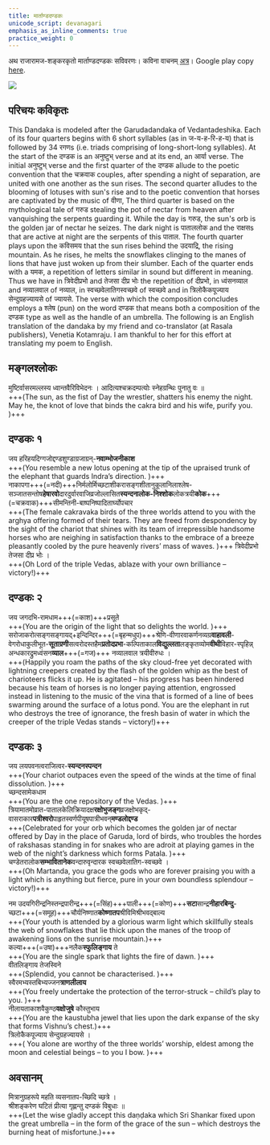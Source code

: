```yaml
---
title: मार्ताण्डदण्डकः
unicode_script: devanagari
emphasis_as_inline_comments: true
practice_weight: 0
---
```


अथ राजारामज-शङ्करकृतो मार्ताण्डदण्डकः सविवरणः। कविना वाचनम् [अत्र](https://archive.org/details/mArtaNDa-daNDakaH)। Google play copy [here](https://play.google.com/store/books/details/%E0%A4%B6%E0%A4%99_%E0%A4%95%E0%A4%B0_%E0%A4%B0_%E0%A4%9C_%E0%A4%B0_%E0%A4%AE%E0%A4%B8_%E0%A4%A8_Shankar_Rajaraman_%E0%A4%AE_%E0%A4%B0_%E0%A4%A4%E0%A4%A3_%E0%A4%A1%E0%A4%A6%E0%A4%A3_%E0%A4%A1%E0%A4%95_A?id=cstUCwAAQBAJ).

![](../../images/sun_solar_flare.jpg)

## परिचयः कविकृतः
This Dandaka is modeled after the Garudadandaka of Vedantadeshika. Each of its four quarters begins with 6 short syllables (as in ज-य-ह-रि-ह-य) that is followed by 34 रगणs (i.e. triads comprising of long-short-long syllables). At the start of the दण्डक is an अनुष्टुभ् verse and at its end, an आर्या verse. The initial अनुष्टुभ् verse and the first quarter of the दण्डक allude to the poetic convention that the चक्रवाक couples, after spending a night of separation, are united with one another as the sun rises. The second quarter alludes to the blooming of lotuses with sun's rise and to the poetic convention that horses are captivated by the music of वीणा, The third quarter is based on the mythological tale of गरुड stealing the pot of nectar from heaven after vanquishing the serpents guarding it. While the day is गरुड, the sun's orb is the golden jar of nectar he seizes. The dark night is पाताललोक and the राक्षसs that are active at night are the serpents of this पाताल. The fourth quarter plays upon the कविसमय that the sun rises behind the उदयाद्रि, the rising mountain. As he rises, he melts the snowflakes clinging to the manes of lions that have just woken up from their slumber. Each of the quarter ends with a यमक, a repetition of letters similar in sound but different in meaning. Thus we have in त्रिवेदीप्रभो and तेजसा दीप्र भोः the repetition of दीप्रभो, in ध्वंसनव्याल and नव्यालवाल of नव्याल, in स्वच्छवेलातिगस्वच्छवे of स्वच्छवे and in त्रिलोकैकपूज्याय सेन्दुग्रहज्यायसे of ज्यायसे. The verse with which the composition concludes employs a श्लेष (pun) on the word दण्डक that means both a composition of the दण्डक type as well as the handle of an umbrella. The following is an English translation of the dandaka by my friend and co-translator (at Rasala publishers), Venetia Kotamraju. I am thankful to her for this effort at translating my poem to English.

## मङ्गलश्लोकः
मुष्टिर्वासरमल्लस्य ध्वान्तवैरिविभेदनः । आदित्यश्चक्रदम्पत्योः स्नेहग्रन्थिः पुनातु वः ॥  
+++(The sun, as the fist of Day the wrestler, shatters his enemy the night. May he, the knot of love that binds the cakra bird and his wife, purify you. )+++

## दण्डकः १
जय हरिहयदिग्गजोद्दण्डशुण्डाग्रजाग्रन्-**नवाम्भोजनीकाश**  
+++(You resemble a new lotus opening at the tip of the upraised trunk of the elephant that guards Indra’s direction. )+++  
नाकापगा+++(=नदी)+++निर्मलोर्मिच्छटाशीकरासङ्गशीतानुकूलानिलाश्लेष-सञ्जातसन्तोष**हेषारवो**दारदुर्वारवाजिव्रजोल्लासित**स्यन्दनालोक-निश्शोक**लोकत्रयी**कोक**+++(=चक्रवाक)+++सीमन्तिनी-बाष्पनिष्पादितार्घ्योपचार  
+++(The female cakravaka birds of the three worlds attend to you with the arghya offering formed of their tears. They are freed from despondency by the sight of the chariot that shines with its team of irrepressible handsome horses who are neighing in satisfaction thanks to the embrace of a breeze pleasantly cooled by the pure heavenly rivers’ mass of waves. )+++
 त्रिवेदीप्रभो तेजसा दीप्र भोः ।  
 +++(Oh Lord of the triple Vedas, ablaze with your own brilliance – victory!)+++
   

## दण्डकः २
जय जगदभि-रामधाम+++(=काश)+++प्रसूते  
+++(You are the origin of the light that so delights the world. )+++  
सरोजाकरोत्सङ्गसङ्गायद्+इन्दिन्दिर+++(=बृहन्मधुप)+++श्रेणि-वीणारवाकर्णनव्यग्र**वाहावली**-वेगरोधाकुलीभूत-**सूताग्रणी**सत्वरोदस्तहैम**प्रतोदप्रभा**-कल्पिताकाल**विद्युल्लता**लङ्कृतव्योम**वीथी**विहार-स्पृहिन्न् अन्धकारद्रुमध्वंसन**व्याल**+++(=गज)+++ नव्यालवाल त्रयीवीरुधः ।  
+++(Happily you roam the paths of the sky cloud-free yet decorated with lightning creepers created by the flash of the golden whip as the best of charioteers flicks it up. He is agitated – his progress has been hindered because his team of horses is no longer paying attention, engrossed instead in listening to the music of the vina that is formed of a line of bees swarming around the surface of a lotus pond. You are the elephant in rut who destroys the tree of ignorance, the fresh basin of water in which the creeper of the triple Vedas stands – victory!)+++

## दण्डकः ३
जय लयपवनत्वराजित्वर-**स्यन्दनस्पन्दन**  
+++(Your chariot outpaces even the speed of the winds at the time of final dissolution. )+++  
च्छन्दसामेकधाम  
+++(You are the one repository of the Vedas. )+++  
त्रियामातमोव्रात-पातालकेलिक्रियादक्ष**रक्षोभुजङ्ग**व्रजक्षोभकृद्-वासराकार**पत्रीश्वरो**पाहृतस्वर्णपीयूषपात्रीभवन्**मण्डलोद्दण्ड**  
+++(Celebrated for your orb which becomes the golden jar of nectar offered by Day in the place of Garuda, lord of birds, who troubles the hordes of rakshasas standing in for snakes who are adroit at playing games in the web of the night’s darkness which forms Patala. )+++  
चण्डेतरालोक**सम्भावितानेक**वन्दारुवृन्दारक स्वच्छवेलातिग-स्वच्छवे ।  
+++(Oh Martanda, you grace the gods who are forever praising you with a light which is anything but fierce, pure in your own boundless splendour – victory!)+++

नम उदयगिरीन्द्रनिस्तन्द्रपारीन्द्र+++(=सिंह)+++पाली+++(=कोण)+++**सटा**सान्द्र**नीहारबिन्दु**-च्छटा+++(=समूह)+++चौर्यनिष्णात**कोष्णातप**श्रीविमिश्रीभवद्बाल्य  
+++(Your youth is attended by a glorious warm light which skillfully steals the web of snowflakes that lie thick upon the manes of the troop of awakening lions on the sunrise mountain.)+++  
कल्या+++(=उषा)+++नलैक**स्फुलिङ्गाय** ते  
+++(You are the single spark that lights the fire of dawn. )+++  
वीतलिङ्गाय तेजस्विने  
+++(Splendid, you cannot be characterised. )+++  
स्वैरमभ्यस्तबिभ्यज्जन**त्राणलीलाय**  
+++(You freely undertake the protection of the terror-struck – child’s play to you. )+++  
नीलायताकाशवैकुण्ठ**वक्षोजुषे** कौस्तुभाय  
+++(You are the kaustubha jewel that lies upon the dark expanse of the sky that forms Vishnu’s chest.)+++  
त्रिलोकैकपूज्याय सेन्दुग्रहज्यायसे ।  
+++( You alone are worthy of the three worlds’ worship, eldest among the moon and celestial beings – to you I bow. )+++

## अवसानम्
मित्रानुग्रहरूपे महति व्यसनातप-च्छिदि च्छत्रे ।  
श्रीशङ्करेण घटितं प्रीत्या गृह्णन्तु दण्डकं विबुधाः ॥  
+++(Let the wise gladly accept this daṇḍaka which Sri Shankar fixed upon the great umbrella – in the form of the grace of the sun – which destroys the burning heat of misfortune.)+++